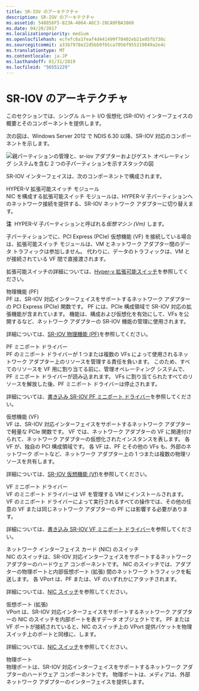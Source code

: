 ```yaml
---
title: SR-IOV のアーキテクチャ
description: SR-IOV のアーキテクチャ
ms.assetid: 548856F5-823A-4064-A6C3-28CA9FBA3860
ms.date: 04/20/2017
ms.localizationpriority: medium
ms.openlocfilehash: ecfefc6a1feaf4d441499f78402eb21e05fb730c
ms.sourcegitcommit: a33b7978e22d5bb9f65ca7056f955319049a2e4c
ms.translationtype: MT
ms.contentlocale: ja-JP
ms.lasthandoff: 01/31/2019
ms.locfileid: "56551229"
---
```

# <a name="sr-iov-architecture"></a>SR-IOV のアーキテクチャ


このセクションでは、シングル ルート I/O 仮想化 (SR-IOV) インターフェイスの概要とそのコンポーネントを提供します。

次の図は、Windows Server 2012 で NDIS 6.30 以降、SR-IOV 対応のコンポーネントを示します。

![親パーティションの管理と、sr-iov アダプターおよびゲスト オペレーティング システムを含む 2 つの子パーティションを示すスタックの図](images/sriovarchitecture.png)

SR-IOV インターフェイスは、次のコンポーネントで構成されます。

<a href="" id="hyper-v-extensible-switch-module"></a>HYPER-V 拡張可能スイッチ モジュール  
NIC を構成する拡張可能スイッチ モジュールは、HYPER-V 子パーティションへのネットワーク接続を提供する、SR-IOV ネットワーク アダプターに切り替えます。

**注**  HYPER-V 子パーティションと呼ばれる*仮想マシン (Vm)* します。

 

子パーティションでに、PCI Express (PCIe) 仮想機能 (VF) を接続している場合は、拡張可能スイッチ モジュールは、VM とネットワーク アダプター間のデータ トラフィックは参加しません。 代わりに、データのトラフィックは、VM とが接続されている VF 間で直接渡されます。

拡張可能スイッチの詳細については、[Hyper-v 拡張可能スイッチ](hyper-v-extensible-switch.md)を参照してください。

<a href="" id="physical-function--pf-"></a>物理機能 (PF)  
PF は、SR-IOV 対応インターフェイスをサポートするネットワーク アダプターの PCI Express (PCIe) 関数です。 PF には、PCIe 構成領域で SR-IOV 対応の拡張機能が含まれています。 機能は、構成および仮想化を有効にして、VFs を公開するなど、ネットワーク アダプターの SR-IOV 機能の管理に使用されます。

詳細については、[SR-IOV 物理機能 (PF)](sr-iov-physical-function--pf-.md)を参照してください。

<a href="" id="pf-miniport-driver"></a>PF ミニポート ドライバー  
PF のミニポート ドライバーが 1 つまたは複数の VFs によって使用されるネットワーク アダプター上のリソースを管理する責任を負います。 このため、すべてのリソースを VF 用に割り当てる前に、管理オペレーティング システムで、PF ミニポート ドライバーが読み込まれます。 VFs に割り当てられたすべてのリソースを解放した後、PF ミニポート ドライバーは停止されます。

詳細については、[書き込み SR-IOV PF ミニポート ドライバー](writing-sr-iov-pf-miniport-drivers.md)を参照してください。

<a href="" id="virtual-function--vf-"></a>仮想機能 (VF)  
VF は、SR-IOV 対応インターフェイスをサポートするネットワーク アダプターで軽量な PCIe 関数です。 VF では、ネットワーク アダプターの VF に関連付けられて、ネットワーク アダプターの仮想化されたインスタンスを表します。 各 VF が、独自の PCI 構成領域です。 各 VF は、PF とその他の VFs も、外部のネットワーク ポートなど、ネットワーク アダプター上の 1 つまたは複数の物理リソースを共有します。

詳細については、[SR-IOV 仮想機能 (Vf)](sr-iov-virtual-functions--vfs-.md)を参照してください。

<a href="" id="vf-miniport-driver"></a>VF ミニポート ドライバー  
VF のミニポート ドライバーは VF を管理する VM にインストールされます。 VF のミニポート ドライバーによって実行されるすべての操作では、その他の任意の VF または同じネットワーク アダプターの PF には影響する必要があります。

詳細については、[書き込み SR-IOV VF ミニポート ドライバー](writing-sr-iov-vf-miniport-drivers.md)を参照してください。

<a href="" id="network-interface-card--nic--switch"></a>ネットワーク インターフェイス カード (NIC) のスイッチ  
NIC のスイッチは、SR-IOV 対応インターフェイスをサポートするネットワーク アダプターのハードウェア コンポーネントです。 NIC のスイッチでは、アダプターの物理ポートと内部仮想ポート (拡張) 間のネットワーク トラフィックを転送します。 各 VPort は、PF または、VF のいずれかにアタッチされます。

詳細については、[NIC スイッチ](nic-switches.md)を参照してください。

<a href="" id="virtual-ports--vports-"></a>仮想ポート (拡張)  
VPort は、SR-IOV 対応インターフェイスをサポートするネットワーク アダプターの NIC のスイッチを内部ポートを表すデータ オブジェクトです。 PF または VF ポートが接続されていると、NIC のスイッチ上の VPort 提供パケットを物理スイッチ上のポートと同様に、します。

詳細については、[NIC スイッチ](nic-switches.md)を参照してください。

<a href="" id="physical-port"></a>物理ポート  
物理ポートは、SR-IOV 対応インターフェイスをサポートするネットワーク アダプターのハードウェア コンポーネントです。 物理ポートは、メディアは、外部ネットワーク アダプターのインターフェイスを提供します。

 

 





